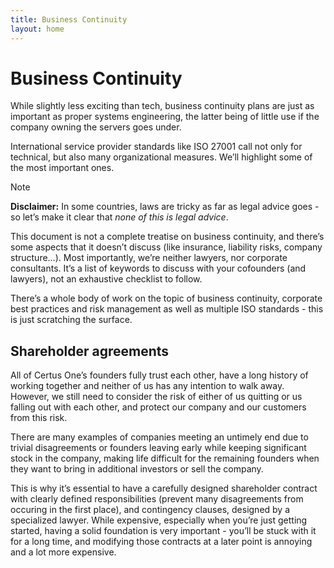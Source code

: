 ```yaml
---
title: Business Continuity
layout: home
---
```


# Business Continuity[](#business-continuity "Permalink to this headline")

While slightly less exciting than tech, business continuity plans are just as important as proper systems engineering, the latter being of little use if the company owning the servers goes under.

International service provider standards like ISO 27001 call not only for technical, but also many organizational measures. We’ll highlight some of the most important ones.

Note

**Disclaimer:** In some countries, laws are tricky as far as legal advice goes - so let’s make it clear that _none of this is legal advice_.

This document is not a complete treatise on business continuity, and there’s some aspects that it doesn’t discuss (like insurance, liability risks, company structure…). Most importantly, we’re neither lawyers, nor corporate consultants. It’s a list of keywords to discuss with your cofounders (and lawyers), not an exhaustive checklist to follow.

There’s a whole body of work on the topic of business continuity, corporate best practices and risk management as well as multiple ISO standards - this is just scratching the surface.

## Shareholder agreements[](#shareholder-agreements "Permalink to this headline")

All of Certus One’s founders fully trust each other, have a long history of working together and neither of us has any intention to walk away. However, we still need to consider the risk of either of us quitting or us falling out with each other, and protect our company and our customers from this risk.

There are many examples of companies meeting an untimely end due to trivial disagreements or founders leaving early while keeping significant stock in the company, making life difficult for the remaining founders when they want to bring in additional investors or sell the company.

This is why it’s essential to have a carefully designed shareholder contract with clearly defined responsibilities (prevent many disagreements from occuring in the first place), and contingency clauses, designed by a specialized lawyer. While expensive, especially when you’re just getting started, having a solid foundation is very important - you’ll be stuck with it for a long time, and modifying those contracts at a later point is annoying and a lot more expensive.